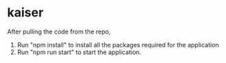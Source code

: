 # kaiser

After pulling the code from the repo,
1. Run "npm install" to install all the packages required for the application
2. Run "npm run start" to start the application.
